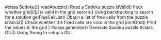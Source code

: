 #class Sudoku(){
readApuzzle() Read a Sudoku puzzle 
isValid() heck whether grid[i][j] is valid in the grid
search() Using backtracking to search for a solution
getFreeCellList() Obtain a list of free cells from the puzzle
isValid2() Check whether the fixed cells are valid in the grid
printGrid() Print the values in the grid
}
#class generator() Generate Sudoku puzzle
#class GUI() Using Swing to setup a GUI
